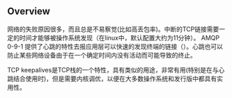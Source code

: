 ## Overview
网络的失败原因很多，而且总是不易察觉(比如高丢包率)。中断的TCP链接需要一定的时间才能够被操作系统发现（在linux中，默认配置大约为11分钟）。 AMQP 0-9-1
提供了心跳的特性去报应用层可以快速的发现终端的链接（）。心跳也可以防止某些网络设备由于在一个确定时间内没有活动而可能导致的终止。

TCP keepalives是TCP栈的一个特性，具有类似的用途，非常有用(特别是在与心跳结合使用时)，但是需要内核调优，以便在大多数操作系统和发行版中都具有实用性。

